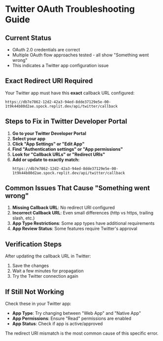 # Twitter OAuth Troubleshooting Guide

## Current Status
- OAuth 2.0 credentials are correct
- Multiple OAuth flow approaches tested - all show "Something went wrong"
- This indicates a Twitter app configuration issue

## Exact Redirect URI Required
Your Twitter app must have this **exact** callback URL configured:

```
https://db7e7862-12d2-42a3-94ed-8dde37129e5e-00-1t9k44b80d2ae.spock.replit.dev/api/twitter/callback
```

## Steps to Fix in Twitter Developer Portal

1. **Go to your Twitter Developer Portal**
2. **Select your app**
3. **Click "App Settings" or "Edit App"**
4. **Find "Authentication settings" or "App permissions"**
5. **Look for "Callback URLs" or "Redirect URIs"**
6. **Add or update to exactly match:**
   ```
   https://db7e7862-12d2-42a3-94ed-8dde37129e5e-00-1t9k44b80d2ae.spock.replit.dev/api/twitter/callback
   ```

## Common Issues That Cause "Something went wrong"

1. **Missing Callback URL**: No redirect URI configured
2. **Incorrect Callback URL**: Even small differences (http vs https, trailing slash, etc.)
3. **App Type Restrictions**: Some app types have additional requirements
4. **App Review Status**: Some features require Twitter's approval

## Verification Steps

After updating the callback URL in Twitter:
1. Save the changes
2. Wait a few minutes for propagation
3. Try the Twitter connection again

## If Still Not Working

Check these in your Twitter app:
- **App Type**: Try changing between "Web App" and "Native App"
- **App Permissions**: Ensure "Read" permissions are enabled
- **App Status**: Check if app is active/approved

The redirect URI mismatch is the most common cause of this specific error.